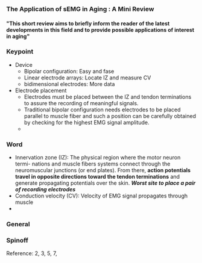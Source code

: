 ### The Application of sEMG in Aging : A Mini Review

#### "This short review aims to briefly inform the reader of the latest developments in this field and to provide possible applications of interest in aging"


### Keypoint
* Device
    - Bipolar configuration: Easy and fase
    - Linear electrode arrays: Locate IZ and measure CV
    - bidimensional electrodes: More data
* Electrode placement
    - Electrodes must be placed between the IZ and tendon terminations to assure the recording of meaningful signals. 
    - Traditional bipolar configuration needs electrodes to be placed parallel to muscle fiber and such a position can be carefully obtained by checking for the highest EMG signal amplitude. 
    - 


### Word
* Innervation zone (IZ): The physical region where the motor neuron termi- nations and muscle fibers systems connect through the neuromuscular junctions (or end plates). From there, **action potentials travel in opposite directions toward the tendon terminations** and generate propagating potentials over the skin. ***Worst site to place a pair of recording electrodes***
* Conduction velocity (CV): Velocity of EMG signal propagates through muscle
* 


### General


### Spinoff
Reference: 2, 3, 5, 7,
